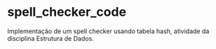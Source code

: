 # spell_checker_code
Implementação de um spell checker usando tabela hash, atividade da disciplina Estrutura de Dados.

